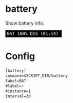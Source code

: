 # battery

Show battery info.

![](battery.png)

# Config

```
[battery]
command=$SCRIPT_DIR/battery
label=BAT
#label=⚡
#instance=1
interval=30
```
